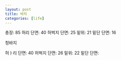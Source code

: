 ```yaml
---
layout: post
title: 바지
categories: [life]
---
```


총장: 85
허리 단면: 40
허벅지 단면: 25
밑위: 21
밑단 단면: 16

청바지

허ㅏ리 단면: 40
허벅지 단면: 26
밑위: 22
밑단 단면:

